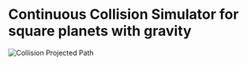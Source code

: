# Continuous Collision Simulator for square planets with gravity
<img src="https://drive.google.com/uc?export=view&id=1ZaLbFRewmQY3Q4dBUFQZIY6mAmhY_i_1"
     alt="Collision Projected Path"
     style="float: left; margin-right: 10px;" />
